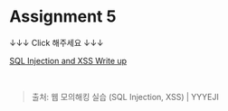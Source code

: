 # Assignment 5

↓↓↓ Click 해주세요 ↓↓↓

[SQL Injection and XSS Write up](https://yyyeji.tistory.com/26?category=1294829)

<br/>

> 출처: 웹 모의해킹 실습 (SQL Injection, XSS) | YYYEJI
